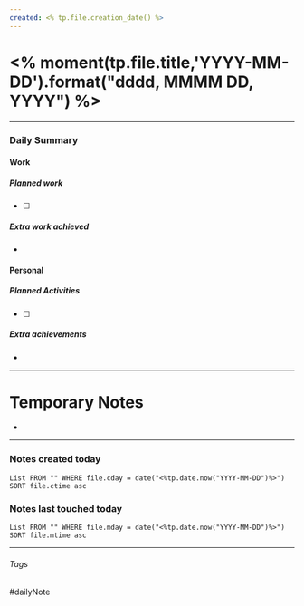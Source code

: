 ```yaml
---
created: <% tp.file.creation_date() %>
---
```


# <% moment(tp.file.title,'YYYY-MM-DD').format("dddd, MMMM DD, YYYY") %>

---

### Daily Summary

#### Work

##### Planned work

- [ ] 

##### Extra work achieved

-  

#### Personal

##### Planned Activities

- [ ] 

##### Extra achievements

-  

---

# Temporary Notes

- 

---
### Notes created today
```dataview
List FROM "" WHERE file.cday = date("<%tp.date.now("YYYY-MM-DD")%>") SORT file.ctime asc
```

### Notes last touched today
```dataview
List FROM "" WHERE file.mday = date("<%tp.date.now("YYYY-MM-DD")%>") SORT file.mtime asc
```
---

###### Tags

#dailyNote
